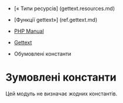 - [« Типи ресурсів] (gettext.resources.md)
- [Функції gettext»] (ref.gettext.md)

- [PHP Manual](index.md)
- [Gettext](book.gettext.md)
- Обумовлені константи

# Зумовлені константи

Цей модуль не визначає жодних константів.
